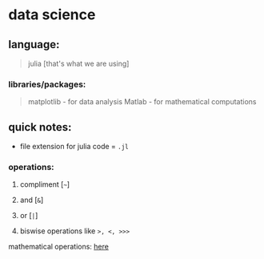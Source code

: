 # data science


## language:
> julia		[that's what we are using]


### libraries/packages:
> matplotlib	-	for data analysis
> Matlab	-	for mathematical computations


## quick notes:

* file extension for julia code = `.jl`


###	operations:

1.	compliment [`~`]

2.	and 	[`&`]

3.	or 		[`|`]

4.	biswise operations like `>, <, >>>`


mathematical operations: [here](https://docs.julialang.org/en/v1/manual/mathematical-operations/)

